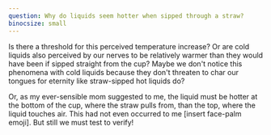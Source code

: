 ```yaml
---
question: Why do liquids seem hotter when sipped through a straw?
binocsize: small
---
```


Is there a threshold for this perceived temperature increase? Or are cold liquids also perceived by our nerves to be relatively warmer than they would have been if sipped straight from the cup? Maybe we don't notice this phenomena with cold liquids because they don't threaten to char our tongues for eternity like straw-sipped hot liquids do?

Or, as my ever-sensible mom suggested to me, the liquid must be hotter at the bottom of the cup, where the straw pulls from, than the top, where the liquid touches air. This had not even occurred to me [insert face-palm emoji]. But still we must test to verify!
